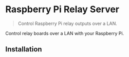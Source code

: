 # Raspberry Pi Relay Server
> Control Raspberry Pi relay outputs over a LAN. 


Control relay boards over a LAN with your Raspberry Pi.


## Installation

